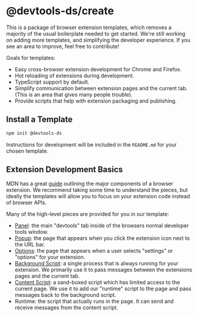 # @devtools-ds/create

This is a package of browser extension templates, which removes a majority of the usual boilerplate needed to get started. We're still working on adding more templates, and simplifying the developer experience. If you see an area to improve, feel free to contribute!

Goals for templates:

- Easy cross-browser extension development for Chrome and Firefox.
- Hot reloading of extensions during development.
- TypeScript support by default.
- Simplify communication between extension pages and the current tab. (This is an area that gives many people trouble).
- Provide scripts that help with extension packaging and publishing.

## Install a Template

```sh
npm init @devtools-ds
```

Instructions for development will be included in the `README.md` for your chosen template.

## Extension Development Basics

MDN has a great [guide](https://developer.mozilla.org/en-US/docs/Mozilla/Add-ons/WebExtensions/Anatomy_of_a_WebExtension#Web_accessible_resources) outlining the major components of a browser extension. We recommend taking some time to understand the pieces, but ideally the templates will allow you to focus on your extension code instead of browser APIs.

Many of the high-level pieces are provided for you in our template:

- [Panel](https://developer.mozilla.org/en-US/docs/Mozilla/Add-ons/WebExtensions/user_interface/devtools_panels): the main "devtools" tab inside of the browsers normal developer tools window.
- [Popup](https://developer.mozilla.org/en-US/docs/Mozilla/Add-ons/WebExtensions/user_interface/Popups): the page that appears when you click the extension icon next to the URL bar.
- [Options](https://developer.mozilla.org/en-US/docs/Mozilla/Add-ons/WebExtensions/user_interface/Options_pages): the page that appears when a user selects "settings" or "options" for your extension.
- [Background Script](https://developer.mozilla.org/en-US/docs/Mozilla/Add-ons/WebExtensions/Anatomy_of_a_WebExtension#background_scripts): a single process that is always running for your extension. We primarily use it to pass messages between the extensions pages and the current tab.
- [Content Script](https://developer.mozilla.org/en-US/docs/Mozilla/Add-ons/WebExtensions/Anatomy_of_a_WebExtension#content_scripts): a sand-boxed script which has limited access to the current page. We use it to add our "runtime" script to the page and pass messages back to the background script.
- Runtime: the script that actually runs in the page. It can send and receive messages from the content script.
